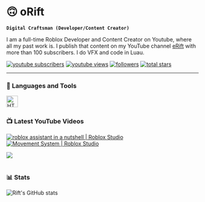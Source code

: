 # 🙃 oRift

**`Digital Craftsman (Developer/Content Creator)`**

I am a full-time Roblox Developer and Content Creator on Youtube, where all my past work is. I publish that content on my YouTube channel [eRift][youtube] with more than 100 subscribers. I do VFX and code in Luau.

   <p align="left">
      <a href="https://www.youtube.com/@eRift?sub_confirmation=1">
         <img alt="youtube subscribers" title="Subscribe to my YouTube channel" src="https://custom-icon-badges.demolab.com/youtube/channel/subscribers/UC8dhutoCJKLHVxDzg0gaQvg?color=%23E05D44&label=SUBSCRIBE&logo=video&logoColor=white&style=for-the-badge&labelColor=CE4630"/></a> 
      <a href="https://www.youtube.com/@eRift">
         <img alt="youtube views" title="YouTube views" src="https://custom-icon-badges.demolab.com/youtube/channel/views/UC8dhutoCJKLHVxDzg0gaQvg?color=%23E1AD0E&logo=eye&logoColor=white&style=for-the-badge&labelColor=C79600"/></a> 
      <a href="https://github.com/oRift?tab=followers">
         <img alt="followers" title="Follow me on Github" src="https://custom-icon-badges.demolab.com/github/followers/oRift?color=236ad3&labelColor=1155ba&style=for-the-badge&logo=person-add&label=Follow&logoColor=white"/></a>
      <a href="https://github.com/oRift?tab=repositories&sort=stargazers">
         <img alt="total stars" title="Total stars on GitHub" src="https://custom-icon-badges.demolab.com/github/stars/oRift?color=55960c&style=for-the-badge&labelColor=488207&logo=star"/></a>
   </p>

---

### 🧰 Languages and Tools

<img align="left" alt="HTML" width="30px" style="padding-right:10px;" src="https://cdn.jsdelivr.net/gh/devicons/devicon/icons/html5/html5-plain.svg" />

<br />

#

### 📺 Latest YouTube Videos

<!-- BEGIN YOUTUBE-CARDS -->
[![roblox assistant in a nutshell | Roblox Studio](https://ytcards.demolab.com/?id=htincwcN_aw&title=roblox+assistant+in+a+nutshell+|+Roblox+Studio%2C.&lang=en&timestamp=1730593333&background_color=%230d1117&title_color=%23ffffff&stats_color=%23dedede&max_title_lines=1&width=250&border_radius=5&duration=46 "roblox assistant in a nutshell | Roblox Studio")](https://www.youtube.com/watch?v=htincwcN_aw)
[![Movement System | Roblox Studio](https://ytcards.demolab.com/?id=18EZejUvxkQ&title=Movement+System+|+Roblox+Studio%27t&lang=en&timestamp=1740315607&background_color=%230d1117&title_color=%23ffffff&stats_color=%23dedede&max_title_lines=1&width=250&border_radius=5&duration=24 "Movement System | Roblox Studio")](https://www.youtube.com/watch?v=18EZejUvxkQ)

<!-- END YOUTUBE-CARDS -->

[<img src="https://custom-icon-badges.demolab.com/badge/-Subscribe%20For%20More-red?style=for-the-badge&logo=video&logoColor=white"/>](https://www.youtube.com/c/eRift?sub_confirmation=1)

#

### 📊 Stats

![Rift's GitHub stats](https://github-readme-stats.vercel.app/api?username=orift&show_icons=true&theme=gruvbox)

<!-- ![GitHub Streak](https://streak-stats.demolab.com?user=ForrestKnight&theme=gruvbox&border_radius=4.5) -->

#
<!--
<details>
 <summary><h3>👨‍💻 Rift's Coding Journey</h3></summary>
   I started my coding journey at 8, when I was inspired by brother to code. Since I was a huge fan of Roblox, playing that game every day, I booted up Roblox Studio, not knowing what to do. I looked at a few tutorials, and then I started programming in Luau. I was doing commissions for people after, for in-game currency. Then my brother introduced me to HTML and taught me a few things about it, so I was hooked. I looked at a few tutorials and started getting the hang of it. I am still continuing my journey as a developer.
-->
[youtube]: https://youtube.com/@eRift
